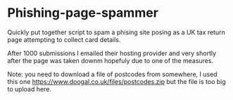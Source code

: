 # Phishing-page-spammer

Quickly put together script to spam a phising site posing as a UK tax return page attempting to collect card details.

After 1000 submissions I emailed their hosting provider and very shortly after the page was taken downm hopefuly due to one of the measures.

Note: you need to download a file of postcodes from somewhere, I used this one https://www.doogal.co.uk/files/postcodes.zip but the file is too big to upload here.

